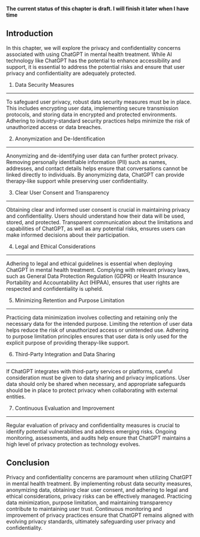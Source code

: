 **The current status of this chapter is draft. I will finish it later when I have time**

Introduction
------------

In this chapter, we will explore the privacy and confidentiality concerns associated with using ChatGPT in mental health treatment. While AI technology like ChatGPT has the potential to enhance accessibility and support, it is essential to address the potential risks and ensure that user privacy and confidentiality are adequately protected.

1. Data Security Measures
-------------------------

To safeguard user privacy, robust data security measures must be in place. This includes encrypting user data, implementing secure transmission protocols, and storing data in encrypted and protected environments. Adhering to industry-standard security practices helps minimize the risk of unauthorized access or data breaches.

2. Anonymization and De-Identification
--------------------------------------

Anonymizing and de-identifying user data can further protect privacy. Removing personally identifiable information (PII) such as names, addresses, and contact details helps ensure that conversations cannot be linked directly to individuals. By anonymizing data, ChatGPT can provide therapy-like support while preserving user confidentiality.

3. Clear User Consent and Transparency
--------------------------------------

Obtaining clear and informed user consent is crucial in maintaining privacy and confidentiality. Users should understand how their data will be used, stored, and protected. Transparent communication about the limitations and capabilities of ChatGPT, as well as any potential risks, ensures users can make informed decisions about their participation.

4. Legal and Ethical Considerations
-----------------------------------

Adhering to legal and ethical guidelines is essential when deploying ChatGPT in mental health treatment. Complying with relevant privacy laws, such as General Data Protection Regulation (GDPR) or Health Insurance Portability and Accountability Act (HIPAA), ensures that user rights are respected and confidentiality is upheld.

5. Minimizing Retention and Purpose Limitation
----------------------------------------------

Practicing data minimization involves collecting and retaining only the necessary data for the intended purpose. Limiting the retention of user data helps reduce the risk of unauthorized access or unintended use. Adhering to purpose limitation principles ensures that user data is only used for the explicit purpose of providing therapy-like support.

6. Third-Party Integration and Data Sharing
-------------------------------------------

If ChatGPT integrates with third-party services or platforms, careful consideration must be given to data sharing and privacy implications. User data should only be shared when necessary, and appropriate safeguards should be in place to protect privacy when collaborating with external entities.

7. Continuous Evaluation and Improvement
----------------------------------------

Regular evaluation of privacy and confidentiality measures is crucial to identify potential vulnerabilities and address emerging risks. Ongoing monitoring, assessments, and audits help ensure that ChatGPT maintains a high level of privacy protection as technology evolves.

Conclusion
----------

Privacy and confidentiality concerns are paramount when utilizing ChatGPT in mental health treatment. By implementing robust data security measures, anonymizing data, obtaining clear user consent, and adhering to legal and ethical considerations, privacy risks can be effectively managed. Practicing data minimization, purpose limitation, and maintaining transparency contribute to maintaining user trust. Continuous monitoring and improvement of privacy practices ensure that ChatGPT remains aligned with evolving privacy standards, ultimately safeguarding user privacy and confidentiality.
